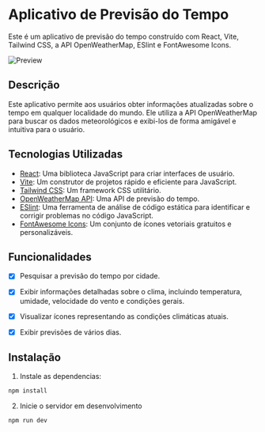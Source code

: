 # Aplicativo de Previsão do Tempo

Este é um aplicativo de previsão do tempo construído com React, Vite, Tailwind CSS, a API OpenWeatherMap, ESlint e FontAwesome Icons.

![Preview](link_para_uma_imagem_do_aplicativo)

## Descrição

Este aplicativo permite aos usuários obter informações atualizadas sobre o tempo em qualquer localidade do mundo. Ele utiliza a API OpenWeatherMap para buscar os dados meteorológicos e exibi-los de forma amigável e intuitiva para o usuário.

## Tecnologias Utilizadas

- [React](https://reactjs.org/): Uma biblioteca JavaScript para criar interfaces de usuário.
- [Vite](https://vitejs.dev/): Um construtor de projetos rápido e eficiente para JavaScript.
- [Tailwind CSS](https://tailwindcss.com/): Um framework CSS utilitário.
- [OpenWeatherMap API](https://openweathermap.org/api): Uma API de previsão do tempo.
- [ESlint](https://eslint.org/): Uma ferramenta de análise de código estática para identificar e corrigir problemas no código JavaScript.
- [FontAwesome Icons](https://fontawesome.com/): Um conjunto de ícones vetoriais gratuitos e personalizáveis.

## Funcionalidades

- [x] Pesquisar a previsão do tempo por cidade.
- [x] Exibir informações detalhadas sobre o clima, incluindo temperatura, umidade, velocidade do vento e condições gerais.
- [x] Visualizar ícones representando as condições climáticas atuais.
- [x] Exibir previsões de vários dias.


## Instalação

1. Instale as dependencias:

```bash
npm install 
```

2. Inicie o servidor em desenvolvimento 

```bash
npm run dev
```
